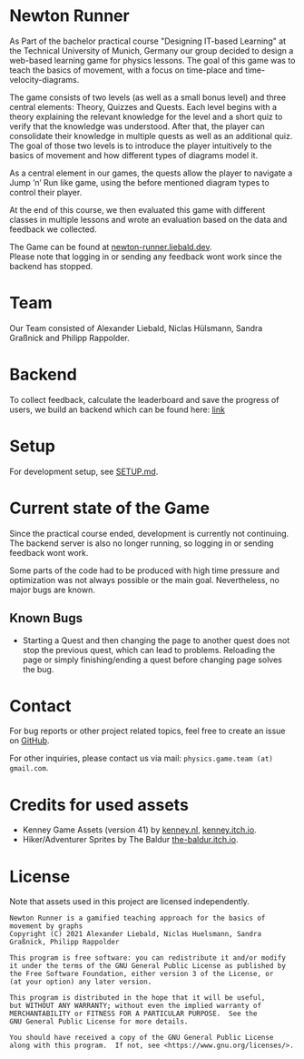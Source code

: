 # Newton Runner

As Part of the bachelor practical course "Designing IT-based Learning" at the Technical University of Munich, Germany our group decided to design a web-based learning game for physics lessons. The goal of this game was to teach the basics of movement, with a focus on time-place and time-velocity-diagrams.

The game consists of two levels (as well as a small bonus level) and three central elements: Theory, Quizzes and Quests. Each level begins with a theory explaining the relevant knowledge for the level and a short quiz to verify that the knowledge was understood. After that, the player can consolidate their knowledge in multiple quests as well as an additional quiz. The goal of those two levels is to introduce the player intuitively to the basics of movement and how different types of diagrams model it.

As a central element in our games, the quests allow the player to navigate a Jump ’n’ Run like game, using the before mentioned diagram types to control their player.

At the end of this course, we then evaluated this game with different classes in multiple lessons and wrote an evaluation based on the data and feedback we collected.

The Game can be found at [newton-runner.liebald.dev](https://newton-runner.liebald.dev/).<br>
Please note that logging in or sending any feedback wont work since the backend has stopped.

# Team

Our Team consisted of Alexander Liebald, Niclas Hülsmann, Sandra Graßnick and Philipp Rappolder.

# Backend

To collect feedback, calculate the leaderboard and save the progress of users, we build an backend which can be found here: [link](https://github.com/nhuels/newton-runner-backend)

# Setup

For development setup, see [SETUP.md](https://github.com/aliebald/newton-runner/blob/main/SETUP.md).

# Current state of the Game

Since the practical course ended, development is currently not continuing. The backend server is also no longer running, so logging in or sending feedback wont work.

Some parts of the code had to be produced with high time pressure and optimization was not always possible or the main goal. Nevertheless, no major bugs are known.

## Known Bugs

-   Starting a Quest and then changing the page to another quest does not stop the previous quest, which can lead to problems. Reloading the page or simply finishing/ending a quest before changing page solves the bug.

# Contact

For bug reports or other project related topics, feel free to create an issue on [GitHub](https://github.com/aliebald/newton-runner/issues).

For other inquiries, please contact us via mail: `physics.game.team (at) gmail.com`.

# Credits for used assets

-   Kenney Game Assets (version 41) by [kenney.nl](https://kenney.nl/), [kenney.itch.io](https://kenney.itch.io/kenney-game-assets-1).
-   Hiker/Adventurer Sprites by The Baldur [the-baldur.itch.io](https://the-baldur.itch.io).

# License

Note that assets used in this project are licensed independently.

    Newton Runner is a gamified teaching approach for the basics of movement by graphs
    Copyright (C) 2021 Alexander Liebald, Niclas Huelsmann, Sandra Graßnick, Philipp Rappolder

    This program is free software: you can redistribute it and/or modify
    it under the terms of the GNU General Public License as published by
    the Free Software Foundation, either version 3 of the License, or
    (at your option) any later version.

    This program is distributed in the hope that it will be useful,
    but WITHOUT ANY WARRANTY; without even the implied warranty of
    MERCHANTABILITY or FITNESS FOR A PARTICULAR PURPOSE.  See the
    GNU General Public License for more details.

    You should have received a copy of the GNU General Public License
    along with this program.  If not, see <https://www.gnu.org/licenses/>.
